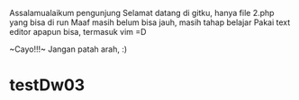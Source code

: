 Assalamualaikum pengunjung
Selamat datang di gitku,
hanya file 2.php yang bisa di run
Maaf masih belum bisa jauh, masih tahap belajar
Pakai text editor apapun bisa, termasuk vim =D

~Cayo!!!~
Jangan patah arah, :)

# testDw03
